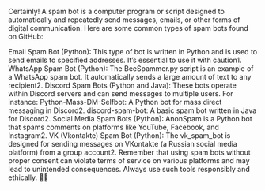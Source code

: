 Certainly! A spam bot is a computer program or script designed to automatically and repeatedly send messages, emails, or other forms of digital communication. Here are some common types of spam bots found on GitHub:

Email Spam Bot (Python):
This type of bot is written in Python and is used to send emails to specified addresses. It’s essential to use it with caution1.
WhatsApp Spam Bot (Python):
The BeeSpammer.py script is an example of a WhatsApp spam bot. It automatically sends a large amount of text to any recipient2.
Discord Spam Bots (Python and Java):
These bots operate within Discord servers and can send messages to multiple users. For instance:
Python-Mass-DM-Selfbot: A Python bot for mass direct messaging in Discord2.
discord-spam-bot: A basic spam bot written in Java for Discord2.
Social Media Spam Bots (Python):
AnonSpam is a Python bot that spams comments on platforms like YouTube, Facebook, and Instagram2.
VK (Vkontakte) Spam Bot (Python):
The vk_spam_bot is designed for sending messages on VKontakte (a Russian social media platform) from a group account2.
Remember that using spam bots without proper consent can violate terms of service on various platforms and may lead to unintended consequences. Always use such tools responsibly and ethically. 🤖📧
